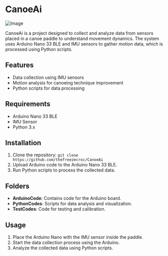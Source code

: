 # CanoeAi

![Image](https://github.com/user-attachments/assets/a45f8860-4d18-43a5-86e5-a9b523071f4e)

CanoeAi is a project designed to collect and analyze data from sensors placed in a canoe paddle to understand movement dynamics. The system uses Arduino Nano 33 BLE and IMU sensors to gather motion data, which is processed using Python scripts.

## Features
- Data collection using IMU sensors
- Motion analysis for canoeing technique improvement
- Python scripts for data processing

## Requirements
- Arduino Nano 33 BLE
- IMU Sensor
- Python 3.x

## Installation
1. Clone the repository: `git clone https://github.com/thefreezecroc/CanoeAi`
2. Upload Arduino code to the Arduino Nano 33 BLE.
3. Run Python scripts to process the collected data.

## Folders
- **ArduinoCode**: Contains code for the Arduino board.
- **PythonCodes**: Scripts for data analysis and visualization.
- **TestCodes**: Code for testing and calibration.

## Usage
1. Place the Arduino Nano with the IMU sensor inside the paddle.
2. Start the data collection process using the Arduino.
3. Analyze the collected data using Python scripts.

